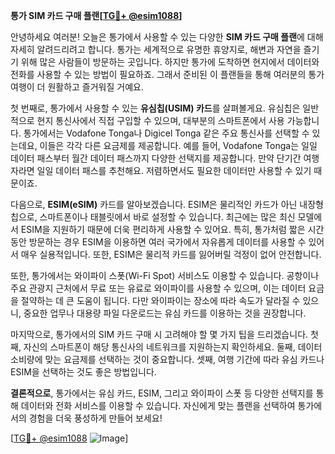 **통가 SIM 카드 구매 플랜[[TG💪+ @esim1088](https://t.me/s/esim1088)]**

안녕하세요 여러분! 오늘은 통가에서 사용할 수 있는 다양한 **SIM 카드 구매 플랜**에 대해 자세히 알려드리려고 합니다. 통가는 세계적으로 유명한 휴양지로, 해변과 자연을 즐기기 위해 많은 사람들이 방문하는 곳입니다. 하지만 통가에 도착하면 현지에서 데이터와 전화를 사용할 수 있는 방법이 필요하죠. 그래서 준비된 이 플랜들을 통해 여러분의 통가 여행이 더 원활하고 즐거워질 거예요.

첫 번째로, 통가에서 사용할 수 있는 **유심칩(USIM) 카드**를 살펴볼게요. 유심칩은 일반적으로 현지 통신사에서 직접 구입할 수 있으며, 대부분의 스마트폰에서 사용 가능합니다. 통가에서는 Vodafone Tonga나 Digicel Tonga 같은 주요 통신사를 선택할 수 있는데요, 이들은 각각 다른 요금제를 제공합니다. 예를 들어, Vodafone Tonga는 일일 데이터 패스부터 월간 데이터 패스까지 다양한 선택지를 제공합니다. 만약 단기간 여행자라면 일일 데이터 패스를 추천해요. 저렴하면서도 필요한 데이터만 사용할 수 있기 때문이죠.

다음으로, **ESIM(eSIM)** 카드를 알아보겠습니다. ESIM은 물리적인 카드가 아닌 내장형 칩으로, 스마트폰이나 태블릿에서 바로 설정할 수 있습니다. 최근에는 많은 최신 모델에서 ESIM을 지원하기 때문에 더욱 편리하게 사용할 수 있어요. 특히, 통가처럼 짧은 시간 동안 방문하는 경우 ESIM을 이용하면 여러 국가에서 자유롭게 데이터를 사용할 수 있어서 매우 실용적입니다. 또한, ESIM은 물리적 카드를 잃어버릴 걱정이 없어 안전합니다.

또한, 통가에서는 와이파이 스폿(Wi-Fi Spot) 서비스도 이용할 수 있습니다. 공항이나 주요 관광지 근처에서 무료 또는 유료로 와이파이를 사용할 수 있으며, 이는 데이터 요금을 절약하는 데 큰 도움이 됩니다. 다만 와이파이는 장소에 따라 속도가 달라질 수 있으니, 중요한 업무나 대용량 파일 다운로드는 유심 카드를 이용하는 것을 권장합니다.

마지막으로, 통가에서의 SIM 카드 구매 시 고려해야 할 몇 가지 팁을 드리겠습니다. 첫째, 자신의 스마트폰이 해당 통신사의 네트워크를 지원하는지 확인하세요. 둘째, 데이터 소비량에 맞는 요금제를 선택하는 것이 중요합니다. 셋째, 여행 기간에 따라 유심 카드나 ESIM을 선택하는 것도 좋은 방법입니다.

**결론적으로**, 통가에서는 유심 카드, ESIM, 그리고 와이파이 스폿 등 다양한 선택지를 통해 데이터와 전화 서비스를 이용할 수 있습니다. 자신에게 맞는 플랜을 선택하여 통가에서의 경험을 더욱 풍성하게 만들어 보세요!

[[TG💪+ @esim1088](https://t.me/s/esim1088) ![Image](https://i.postimg.cc/Y0z9fWf4/image.png)]